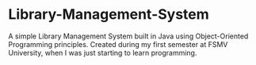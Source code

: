 # Library-Management-System
A simple Library Management System built in Java using Object-Oriented Programming principles. Created during my first semester at FSMV University, when I was just starting to learn programming.
